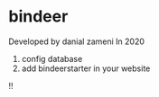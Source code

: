 # bindeer
Developed by danial zameni
In 2020

1. config database
2. add bindeerstarter in your website

!!
